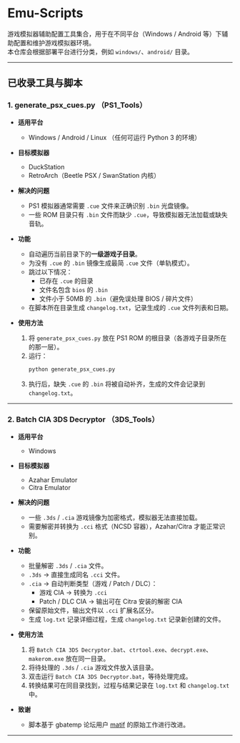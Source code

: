 # Emu-Scripts

游戏模拟器辅助配置工具集合，用于在不同平台（Windows / Android 等）下辅助配置和维护游戏模拟器环境。  
本仓库会根据部署平台进行分类，例如 `windows/`、`android/` 目录。

---

## 已收录工具与脚本

### 1. generate_psx_cues.py （PS1_Tools）

- **适用平台**  
  - Windows / Android / Linux （任何可运行 Python 3 的环境）

- **目标模拟器**  
  - DuckStation  
  - RetroArch（Beetle PSX / SwanStation 内核）

- **解决的问题**  
  - PS1 模拟器通常需要 `.cue` 文件来正确识别 `.bin` 光盘镜像。  
  - 一些 ROM 目录只有 `.bin` 文件而缺少 `.cue`，导致模拟器无法加载或缺失音轨。  

- **功能**  
  - 自动遍历当前目录下的**一级游戏子目录**。  
  - 为没有 `.cue` 的 `.bin` 镜像生成最简 `.cue` 文件（单轨模式）。  
  - 跳过以下情况：  
    - 已存在 `.cue` 的目录  
    - 文件名包含 `bios` 的 `.bin`  
    - 文件小于 50MB 的 `.bin`（避免误处理 BIOS / 碎片文件）  
  - 在脚本所在目录生成 `changelog.txt`，记录生成的 `.cue` 文件列表和日期。

- **使用方法**  
  1. 将 `generate_psx_cues.py` 放在 PS1 ROM 的根目录（各游戏子目录所在的那一层）。  
  2. 运行：  
     ```bash
     python generate_psx_cues.py
     ```  
  3. 执行后，缺失 `.cue` 的 `.bin` 将被自动补齐，生成的文件会记录到 `changelog.txt`。  

---

### 2. Batch CIA 3DS Decryptor （3DS_Tools）

- **适用平台**  
  - Windows

- **目标模拟器**  
  - Azahar Emulator  
  - Citra Emulator  

- **解决的问题**  
  - 一些 `.3ds` / `.cia` 游戏镜像为加密格式，模拟器无法直接加载。  
  - 需要解密并转换为 `.cci` 格式（NCSD 容器），Azahar/Citra 才能正常识别。  

- **功能**  
  - 批量解密 `.3ds` / `.cia` 文件。  
  - `.3ds` → 直接生成同名 `.cci` 文件。  
  - `.cia` → 自动判断类型（游戏 / Patch / DLC）：  
    - 游戏 CIA → 转换为 `.cci`  
    - Patch / DLC CIA → 输出可在 Citra 安装的解密 CIA  
  - 保留原始文件，输出文件以 `.cci` 扩展名区分。  
  - 生成 `log.txt` 记录详细过程，生成 `changelog.txt` 记录新创建的文件。

- **使用方法**  
  1. 将 `Batch CIA 3DS Decryptor.bat`、`ctrtool.exe`、`decrypt.exe`、`makerom.exe` 放在同一目录。  
  2. 将待处理的 `.3ds` / `.cia` 游戏文件放入该目录。  
  3. 双击运行 `Batch CIA 3DS Decryptor.bat`，等待处理完成。  
  4. 转换结果可在同目录找到，过程与结果记录在 `log.txt` 和 `changelog.txt` 中。  

- **致谢**  
  - 脚本基于 gbatemp 论坛用户 [matif](https://gbatemp.net/threads/batch-cia-3ds-decryptor-a-simple-batch-file-to-decrypt-cia-3ds.512385/) 的原始工作进行改进。  

---
